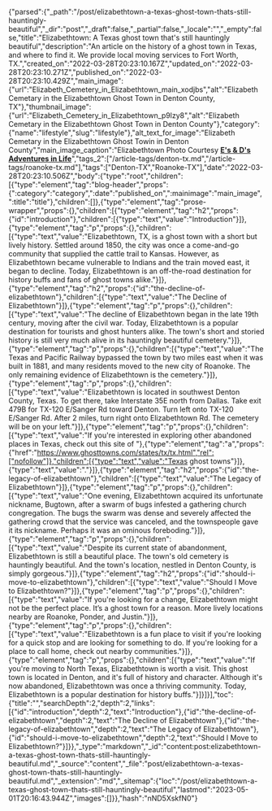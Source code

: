 {"parsed":{"_path":"/post/elizabethtown-a-texas-ghost-town-thats-still-hauntingly-beautiful","_dir":"post","_draft":false,"_partial":false,"_locale":"","_empty":false,"title":"Elizabethtown: A Texas ghost town that's still hauntingly beautiful","description":"An article on the history of a ghost town in Texas, and where to find it. We provide local moving services to Fort Worth, TX.","created_on":"2022-03-28T20:23:10.167Z","updated_on":"2022-03-28T20:23:10.271Z","published_on":"2022-03-28T20:23:10.429Z","main_image":{"url":"Elizabeth_Cemetery_in_Elizabethtown_main_xodjbs","alt":"Elizabeth Cemetary in the Elizabethtown Ghost Town in Denton County, TX"},"thumbnail_image":{"url":"Elizabeth_Cemetery_in_Elizabethtown_p9lzy8","alt":"Elizabeth Cemetary in the Elizabethtown Ghost Town in Denton County"},"category":{"name":"lifestyle","slug":"lifestyle"},"alt_text_for_image":"Elizabeth Cemetary in the Elizabethtown Ghost Towin in Denton County","main_image_caption":"Elizabethtown Photo Courtesy **[E's & D's Adventures in Life](https://www.flickr.com/photos/elzbelz/50396088866/in/photostream/)**","tags_2":["/article-tags/denton-tx.md","/article-tags/roanoke-tx.md"],"tags":["Denton-TX","Roanoke-TX"],"date":"2022-03-28T20:23:10.506Z","body":{"type":"root","children":[{"type":"element","tag":"blog-header","props":{":category":"category",":date":"published_on",":mainimage":"main_image",":title":"title"},"children":[]},{"type":"element","tag":"prose-wrapper","props":{},"children":[{"type":"element","tag":"h2","props":{"id":"introduction"},"children":[{"type":"text","value":"Introduction"}]},{"type":"element","tag":"p","props":{},"children":[{"type":"text","value":"Elizabethtown, TX, is a ghost town with a short but lively history. Settled around 1850, the city was once a come-and-go community that supplied the cattle trail to Kansas. However, as Elizabethtown became vulnerable to Indians and the train moved east, it began to decline. Today, Elizabethtown is an off-the-road destination for history buffs and fans of ghost towns alike."}]},{"type":"element","tag":"h2","props":{"id":"the-decline-of-elizabethtown"},"children":[{"type":"text","value":"The Decline of Elizabethtown"}]},{"type":"element","tag":"p","props":{},"children":[{"type":"text","value":"The decline of Elizabethtown began in the late 19th century, moving after the civil war. Today, Elizabethtown is a popular destination for tourists and ghost hunters alike. The town's short and storied history is still very much alive in its hauntingly beautiful cemetery."}]},{"type":"element","tag":"p","props":{},"children":[{"type":"text","value":"The Texas and Pacific Railway bypassed the town by two miles east when it was built in 1881, and many residents moved to the new city of Roanoke. The only remaining evidence of Elizabethtown is the cemetery."}]},{"type":"element","tag":"p","props":{},"children":[{"type":"text","value":"Elizabethtown is located in southwest Denton County, Texas. To get there, take Interstate 35E north from Dallas. Take exit 479B for TX-120 E/Sanger Rd toward Denton. Turn left onto TX-120 E/Sanger Rd. After 2 miles, turn right onto Elizabethtown Rd. The cemetery will be on your left."}]},{"type":"element","tag":"p","props":{},"children":[{"type":"text","value":"If you're interested in exploring other abandoned places in Texas, check out this site of "},{"type":"element","tag":"a","props":{"href":"https://www.ghosttowns.com/states/tx/tx.html","rel":["nofollow"]},"children":[{"type":"text","value":"Texas ghost towns"}]},{"type":"text","value":"."}]},{"type":"element","tag":"h2","props":{"id":"the-legacy-of-elizabethtown"},"children":[{"type":"text","value":"The Legacy of Elizabethtown"}]},{"type":"element","tag":"p","props":{},"children":[{"type":"text","value":"One evening, Elizabethtown acquired its unfortunate nickname, Bugtown, after a swarm of bugs infested a gathering church congregation. The bugs the swarm was dense and severely affected the gathering crowd that the service was canceled, and the townspeople gave it its nickname. Perhaps it was an ominous foreboding."}]},{"type":"element","tag":"p","props":{},"children":[{"type":"text","value":"Despite its current state of abandonment, Elizabethtown is still a beautiful place. The town's old cemetery is hauntingly beautiful. And the town's location, nestled in Denton County, is simply gorgeous."}]},{"type":"element","tag":"h2","props":{"id":"should-i-move-to-elizabethtown"},"children":[{"type":"text","value":"Should I Move to Elizabethtown?"}]},{"type":"element","tag":"p","props":{},"children":[{"type":"text","value":"If you're looking for a change, Elizabethtown might not be the perfect place. It’s a ghost town for a reason. More lively locations nearby are Roanoke, Ponder, and Justin."}]},{"type":"element","tag":"p","props":{},"children":[{"type":"text","value":"Elizabethtown is a fun place to visit if you're looking for a quick stop and are looking for something to do. If you're looking for a place to call home, check out nearby communities."}]},{"type":"element","tag":"p","props":{},"children":[{"type":"text","value":"If you're moving to North Texas, Elizabethtown is worth a visit. This ghost town is located in Denton, and it's full of history and character. Although it's now abandoned, Elizabethtown was once a thriving community. Today, Elizabethtown is a popular destination for history buffs."}]}]}],"toc":{"title":"","searchDepth":2,"depth":2,"links":[{"id":"introduction","depth":2,"text":"Introduction"},{"id":"the-decline-of-elizabethtown","depth":2,"text":"The Decline of Elizabethtown"},{"id":"the-legacy-of-elizabethtown","depth":2,"text":"The Legacy of Elizabethtown"},{"id":"should-i-move-to-elizabethtown","depth":2,"text":"Should I Move to Elizabethtown?"}]}},"_type":"markdown","_id":"content:post:elizabethtown-a-texas-ghost-town-thats-still-hauntingly-beautiful.md","_source":"content","_file":"post/elizabethtown-a-texas-ghost-town-thats-still-hauntingly-beautiful.md","_extension":"md","_sitemap":{"loc":"/post/elizabethtown-a-texas-ghost-town-thats-still-hauntingly-beautiful","lastmod":"2023-05-01T20:16:43.944Z","images":[]}},"hash":"nND5XskfN0"}
